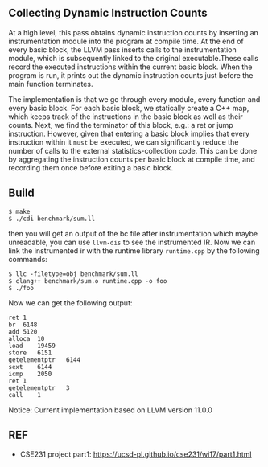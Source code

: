 ## Collecting Dynamic Instruction Counts
At a high level, this pass obtains dynamic instruction counts by inserting an instrumentation module into the program at compile time.
At the end of every basic block, the LLVM pass inserts calls to the instrumentation module, which is subsequently linked to the original executable.These calls record the executed instructions within the current basic block. When the program is run, it prints out the dynamic instruction counts just before the main function terminates.

The implementation is that we go through every module, every function and every basic block. For each basic block, we statically create a C++ map, which keeps track of the instructions in the basic block as well as their counts. Next, we find the terminator of this block, e.g.: a ret or jump instruction.
However, given that entering a basic block implies that every instruction within it `must` be executed, we can significantly reduce the number of calls to the external statistics-collection code. This can be done by aggregating the instruction counts per basic block at compile time, and recording them once before exiting a basic block.

## Build

```
$ make
$ ./cdi benchmark/sum.ll
```

then you will get an output of the bc file after instrumentation which maybe unreadable, you can use `llvm-dis` to see the instrumented IR.
Now we can link the instrumented ir with the runtime library `runtime.cpp` by the following commands:

```
$ llc -filetype=obj benchmark/sum.ll
$ clang++ benchmark/sum.o runtime.cpp -o foo
$ ./foo
```

Now we can get the following output:

```
ret	1
br	6148
add	5120
alloca	10
load	19459
store	6151
getelementptr	6144
sext	6144
icmp	2050
ret	1
getelementptr	3
call	1
```

Notice: Current implementation based on LLVM version 11.0.0

## REF
- CSE231 project part1: <https://ucsd-pl.github.io/cse231/wi17/part1.html>

